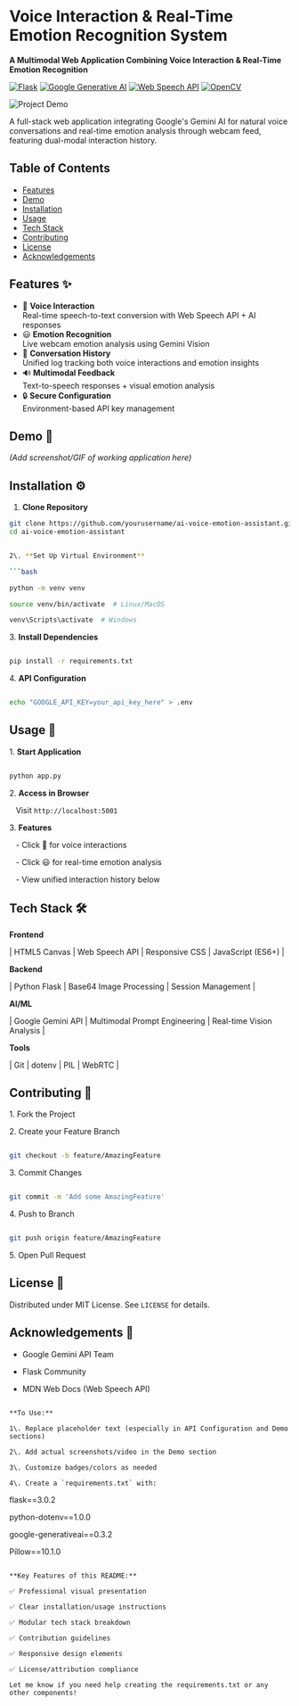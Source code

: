# Voice Interaction & Real-Time Emotion Recognition System
**A Multimodal Web Application Combining Voice Interaction & Real-Time Emotion Recognition**

[![Flask](https://img.shields.io/badge/Flask-2.3.2-000000?style=flat&logo=flask)](https://flask.palletsprojects.com/)
[![Google Generative AI](https://img.shields.io/badge/Google_Generative_AI-0.3.2-4285F4?logo=google)](https://ai.google.dev/)
[![Web Speech API](https://img.shields.io/badge/Web_Speech_API-1.0-blue)](https://developer.mozilla.org/en-US/docs/Web/API/Web_Speech_API)
[![OpenCV](https://img.shields.io/badge/OpenCV-4.8.0-5C3EE8?logo=opencv)](https://opencv.org/)

![Project Demo](https://via.placeholder.com/800x400.png?text=Add+Demo+GIF+Here)

A full-stack web application integrating Google's Gemini AI for natural voice conversations and real-time emotion analysis through webcam feed, featuring dual-modal interaction history.

## Table of Contents
- [Features](#features)
- [Demo](#demo)
- [Installation](#installation)
- [Usage](#usage)
- [Tech Stack](#tech-stack)
- [Contributing](#contributing)
- [License](#license)
- [Acknowledgements](#acknowledgements)

## Features ✨
- 🎤 **Voice Interaction**  
  Real-time speech-to-text conversion with Web Speech API + AI responses
- 😃 **Emotion Recognition**  
  Live webcam emotion analysis using Gemini Vision
- 💾 **Conversation History**  
  Unified log tracking both voice interactions and emotion insights
- 🔊 **Multimodal Feedback**  
  Text-to-speech responses + visual emotion analysis
- 🔒 **Secure Configuration**  
  Environment-based API key management

## Demo 🎥
*(Add screenshot/GIF of working application here)*

## Installation ⚙️

1. **Clone Repository**
```bash
git clone https://github.com/yourusername/ai-voice-emotion-assistant.git
cd ai-voice-emotion-assistant


2\. **Set Up Virtual Environment**

```bash

python -m venv venv

source venv/bin/activate  # Linux/MacOS

venv\Scripts\activate  # Windows

```

3\. **Install Dependencies**

```bash

pip install -r requirements.txt

```

4\. **API Configuration**

```bash

echo "GOOGLE_API_KEY=your_api_key_here" > .env

```

## Usage 🚀

1\. **Start Application**

```bash

python app.py

```

2\. **Access in Browser**  

   Visit `http://localhost:5001`

3\. **Features**  

   - Click 🎤 for voice interactions

   - Click 😃 for real-time emotion analysis

   - View unified interaction history below

## Tech Stack 🛠️

**Frontend**  

| HTML5 Canvas | Web Speech API | Responsive CSS | JavaScript (ES6+) |

**Backend**  

| Python Flask | Base64 Image Processing | Session Management |

**AI/ML**  

| Google Gemini API | Multimodal Prompt Engineering | Real-time Vision Analysis |

**Tools**  

| Git | dotenv | PIL | WebRTC |

## Contributing 🤝

1\. Fork the Project

2\. Create your Feature Branch

```bash

git checkout -b feature/AmazingFeature

```

3\. Commit Changes

```bash

git commit -m 'Add some AmazingFeature'

```

4\. Push to Branch

```bash

git push origin feature/AmazingFeature

```

5\. Open Pull Request

## License 📄

Distributed under MIT License. See `LICENSE` for details.

## Acknowledgements 🙏

- Google Gemini API Team

- Flask Community

- MDN Web Docs (Web Speech API)

```

**To Use:**  

1\. Replace placeholder text (especially in API Configuration and Demo sections)  

2\. Add actual screenshots/video in the Demo section  

3\. Customize badges/colors as needed  

4\. Create a `requirements.txt` with:

```

flask==3.0.2

python-dotenv==1.0.0

google-generativeai==0.3.2

Pillow==10.1.0

```

**Key Features of this README:**  

✅ Professional visual presentation  

✅ Clear installation/usage instructions  

✅ Modular tech stack breakdown  

✅ Contribution guidelines  

✅ Responsive design elements  

✅ License/attribution compliance

Let me know if you need help creating the requirements.txt or any other components!
